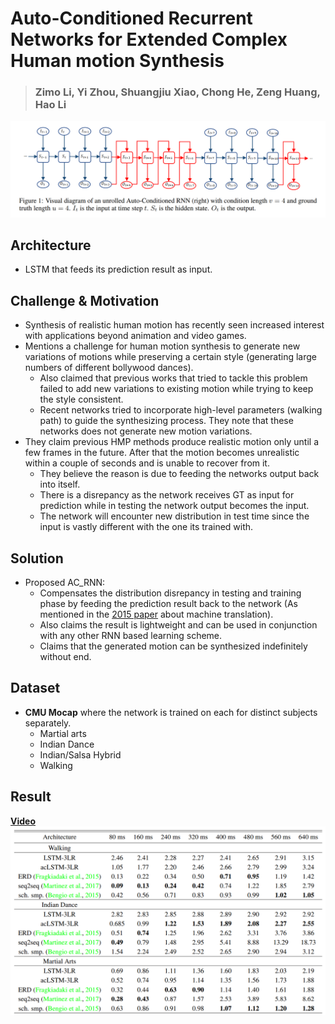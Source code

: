 # Auto-Conditioned Recurrent Networks for Extended Complex Human motion Synthesis
> ### Zimo Li, Yi Zhou, Shuangjiu Xiao, Chong He, Zeng Huang, Hao Li


![Network](/assets/ac_lstm_models.png)



## Architecture

- LSTM that feeds its prediction result as input.



## Challenge & Motivation

- Synthesis of realistic human motion has recently seen increased interest with applications 
beyond animation and video games.
- Mentions a challenge for human motion synthesis to generate new variations of motions while 
preserving a certain style (generating large numbers of different bollywood dances). 
    - Also claimed that previous works that tried to tackle this problem failed to add new variations to existing motion while trying to keep the style consistent.
    - Recent networks tried to incorporate high-level parameters (walking path) to guide the synthesizing process. They note that these networks does not generate new motion variations.
- They claim previous HMP methods produce realistic motion only until a few frames in the future. After that the motion becomes unrealistic within a couple of seconds and is unable to recover from it. 
    - They believe the reason is due to feeding the networks output back into itself.
    - There is a disrepancy as the network receives GT as input for prediction while in testing the network output becomes the input.
    - The network will encounter new distribution in test time since the input is vastly different with the one its trained with.



## Solution

- Proposed AC_RNN:
    - Compensates the distribution disrepancy in testing and training phase by feeding the prediction result back to the network (As mentioned in the [2015 paper](https://arxiv.org/pdf/1506.03099.pdf) about machine translation). 
    - Also claims the result is lightweight and can be used in conjunction with any other RNN based learning scheme.
    - Claims that the generated motion can be synthesized indefinitely without end.



## Dataset 

- **CMU Mocap** where the network is trained on each for distinct subjects separately. 
    - Martial arts
    - Indian Dance
    - Indian/Salsa Hybrid
    - Walking



## Result
__[Video](https://www.youtube.com/watch?v=FunMxjmDIQM)__
![Metric](/assets/ac_lstm_metric.png)

